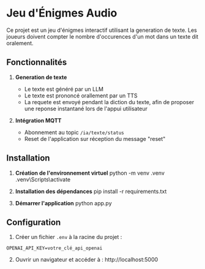 # Jeu d'Énigmes Audio

Ce projet est un jeu d'énigmes interactif utilisant la generation de texte. Les joueurs doivent compter le nombre d'occurences d'un mot dans un texte dit oralement.

## Fonctionnalités

1. **Generation de texte**
   - Le texte est généré par un LLM
   - Le texte est prononcé orallement par un TTS
   - La requete est envoyé pendant la diction du texte, afin de proposer une reponse instantané lors de l'appui utilisateur


4. **Intégration MQTT**
   - Abonnement au topic `/ia/texte/status`
   - Reset de l'application sur réception du message "reset"

## Installation

1. **Création de l'environnement virtuel**
python -m venv .venv
.venv\Scripts\activate

3. **Installation des dépendances**
pip install -r requirements.txt

4. **Démarrer l'application**
python app.py


## Configuration

1. Créer un fichier `.env` à la racine du projet :
```
OPENAI_API_KEY=votre_clé_api_openai
```

2. Ouvrir un navigateur et accéder à :
http://localhost:5000
